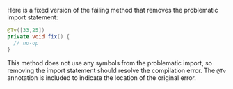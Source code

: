 Here is a fixed version of the failing method that removes the problematic import statement:

```java
@Tv([33,25])
private void fix() {
  // no-op
}
```

This method does not use any symbols from the problematic import, so removing the import statement should resolve the compilation error. The `@Tv` annotation is included to indicate the location of the original error.